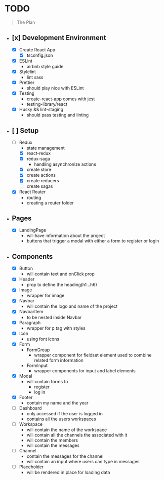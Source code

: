 # TODO

> The Plan

- ## [x] Development Environment

  - [x] Create React App
    - [x] tsconfig.json
  - [x] ESLint
    - airbnb style guide
  - [x] Stylelint
    - lint sass
  - [x] Prettier
    - should play nice with ESLint
  - [x] Testing
    - create-react-app comes with jest
    - testing-library/react
  - [x] Husky && lint-staging
    - should pass testing and linting

- ## [ ] Setup

  - [ ] Redux
    - state management
    - [x] react-redux
    - [x] redux-saga
      - handling asynchronize actions
    - [x] create store
    - [x] create actions
    - [x] create reducers
    - [ ] create sagas
  - [x] React Router
    - routing
    - creating a router folder

- ## Pages

  - [x] LandingPage
    - will have information about the project
    - buttons that trigger a modal with either a form to register or login

- ## Components
  - [x] Button
    - will contain text and onClick prop
  - [x] Header
    - prop to define the heading(h1...h6)
  - [x] Image
    - wrapper for image
  - [x] Navbar
    - will contain the logo and name of the project
  - [x] NavbarItem
    - to be nested inside Navbar
  - [x] Paragraph
    - wrapper for p tag with styles
  - [x] Icon
    - using font icons
  - [x] Form
    - FormGroup
      - wrapper component for fieldset element used to combine related form information
    - FormInput
      - wrapper components for input and label elements
  - [x] Modal
    - will contain forms to
      - register
      - log in
  - [x] Footer
    - contain my name and the year
  - [ ] Dashboard
    - only accessed if the user is logged in
    - contains all the users workspaces
  - [ ] Workspace
    - will contain the name of the workspace
    - will contain all the channels the associated with it
    - will contain the members
    - will contain the messages
  - [ ] Channel
    - contain the messages for the channel
    - will contain an input where users can type in messages
  - [ ] Placeholder
    - will be rendered in place for loading data
